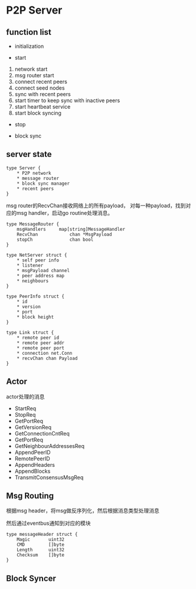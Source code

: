 # P2P Server

## function list

* initialization


* start

1. network start
2. msg router start
3. connect recent peers
4. connect seed nodes
5. sync with recent peers
6. start timer to keep sync with inactive peers
7. start heartbeat service
8. start block syncing


* stop


* block sync




## server state

```
type Server {
	* P2P network
	* message router
	* block sync manager
	* recent peers
}
```

msg router的RecvChan接收网络上的所有payload，
对每一种payload，找到对应的msg handler，启动go routine处理消息。

```
type MessageRouter {
	msgHandlers		map[string]MessageHandler
	RecvChan			chan *MsgPayload
	stopCh				chan bool
}
```

```
type NetServer struct {
	* self peer info
	* listener
	* msgPayload channel
	* peer address map
	* neighbours
}
```

```
type PeerInfo struct {
	* id
	* version
	* port
	* block height
}
```

```
type Link struct {
	* remote peer id
	* remote peer addr
	* remote peer port
	* connection net.Conn
	* recvChan chan Payload
}
```


## Actor

actor处理的消息

* StartReq
* StopReq
* GetPortReq
* GetVersionReq
* GetConnectionCntReq
* GetPortReq
* GetNeighbourAddressesReq
* AppendPeerID
* RemotePeerID
* AppendHeaders
* AppendBlocks
* TransmitConsensusMsgReq


## Msg Routing

根据msg header，将msg做反序列化，然后根据消息类型处理消息

然后通过eventbus通知到对应的模块

```
type messageHeader struct {
	Magic		uint32
	CMD			[]byte
	Length		uint32
	Checksum	[]byte
}
```


## Block Syncer




